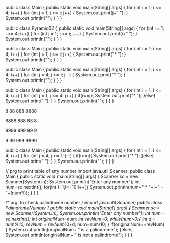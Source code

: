 public class Main {
 public static void main(String[] args) {
  for (int i = 1; i <= 4; i++) {
   for (int j = 1; j <= i; j++) {
    System.out.print(j+" ");
   }
   System.out.println("");
  }
 }
}

public class Pyramid02 {
 public static void main(String[] args) {
  for (int i = 1; i <= 4; i++) {
   for (int j = 1; j <= i; j++) {
    System.out.print(i+" ");
   }
   System.out.println("");
  }
 }
}


public class Main {
 public static void main(String[] args) {
  for (int i = 1; i <= 4; i++) {
   for (int j = 1; j <= i; j++) {
    System.out.print("* ");
   }
   System.out.println("");
  }
 }
}


public class Main {
 public static void main(String[] args) {
  for (int i = 1; i <= 4; i++) {
   for (int j = 4; j >= i; j--) {
    System.out.print("* ");
   }
   System.out.println("");
  }
 }
}

public class Main {
 public static void main(String[] args) {
  for (int i = 1; i <= 4; i++) {
   for (int j = 1; j <= 4; j++) {
    if(i<=j){
     System.out.print("* ");
    }else{
     System.out.print("  ");
    }
   }
   System.out.println("");
  }
 }
}





8
88
888
8888

8888
888
88
8

9999
 999
  99
   9

   9
  99
 999
9999



public class Main {
 public static void main(String[] args) {
  for (int i = 1; i <= 4; i++) {
   for (int j = 4; j >= 1; j--) {
    if(i>=j){
     System.out.print("* ");
    }else{
     System.out.print("  ");
    }
   }
   System.out.println("");
  }
 }
}






// prg to print table of any number
import java.util.Scanner;
public class Main {
 public static void main(String[] args) {
  Scanner sc = new Scanner(System.in);
  System.out.println("Enter any number");
  int num=sc.nextInt();
  for(int i=1;i<=10;i++){
   System.out.println(num+" * "+i+" = "+(num*i));
  }
 }
}



/*  prg. to check palindrome number  */
import java.util.Scanner;
public class PalindromeNumber {
 public static void main(String[] args) {
  Scanner sc = new Scanner(System.in);
  System.out.println("Enter any number");
  int num = sc.nextInt();
  int originalNum=num;
  int revNum=0;
  while(num>0){
   int d = num%10;
   revNum = revNum*10+d;
   num=num/10;
  }
  if(originalNum==revNum){
   System.out.println(originalNum+ " is a palindrome");
  }else{
   System.out.println(originalNum+ " is not a palindrome");
  }
 }
}
